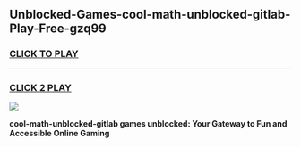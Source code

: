 
## Unblocked-Games-cool-math-unblocked-gitlab-Play-Free-gzq99
<h3>
<a href="https://premium76.site?title=cool-math-unblocked-gitlab&ref=12A">CLICK TO PLAY</a></h3>
<hr>

<h3>
<a href="https://premium76.site?title=cool-math-unblocked-gitlab&ref=12A">CLICK 2 PLAY</a>
  
</h3>

<a href="https://premium76.site?title=cool-math-unblocked-gitlab&ref=12A"><img src="https://clearcache.store/games.png"></a>


**cool-math-unblocked-gitlab games unblocked: Your Gateway to Fun and Accessible Online Gaming**
